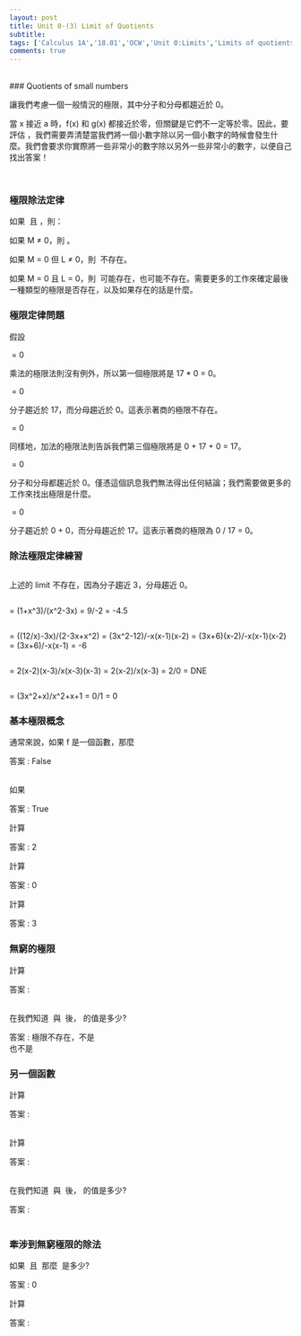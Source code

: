 ```yaml
---
layout: post
title: Unit 0-(3) Limit of Quotients
subtitle: 
tags: ['Calculus 1A','18.01','OCW','Unit 0:Limits','Limits of quotients','Limit Law for Division']
comments: true
---
```

<br/>
### Quotients of small numbers

讓我們考慮一個一般情況的極限<img src="{{ 'assets/img/quotients/quotients-1.png' | relative_url }}" alt="" />，其中分子和分母都趨近於 0。

當 x 接近 a 時，f(x) 和 g(x) 都接近於零，但關鍵是它們不一定等於零。因此，要評估 <img src="{{ 'assets/img/quotients/quotients-1.png' | relative_url }}" alt="" />，我們需要弄清楚當我們將一個小數字除以另一個小數字的時候會發生什麼。我們會要求你實際將一些非常小的數字除以另外一些非常小的數字，以便自己找出答案！

<br/>

### 極限除法定律

如果 <img src="{{ 'assets/img/quotients/6-1.png' | relative_url }}" alt="" /> 且 <img src="{{ 'assets/img/quotients/6-2.png' | relative_url }}" alt="" />，則：

如果 M ≠ 0，則 <img src="{{ 'assets/img/quotients/6-3.png' | relative_url }}" alt="" />。

如果 M = 0 但 L ≠ 0，則 <img src="{{ 'assets/img/quotients/6-4.png' | relative_url }}" alt="" /> 不存在。

如果 M = 0 且 L = 0，則 <img src="{{ 'assets/img/quotients/6-1.png' | relative_url }}" alt="" /> 可能存在，也可能不存在。需要更多的工作來確定最後一種類型的極限是否存在，以及如果存在的話是什麼。
<br/>

### 極限定律問題

假設 <img src="{{ 'assets/img/quotients/7-1.png' | relative_url }}" alt="" />  <br/>

<img src="{{ 'assets/img/quotients/7-2.png' | relative_url }}" alt="" />  = 0 <br class="new">

乘法的極限法則沒有例外，所以第一個極限將是 17 * 0 = 0。
<br/>

<img src="{{ 'assets/img/quotients/7-3.png' | relative_url }}" alt="" />  = 0 <br class="new">

分子趨近於 17，而分母趨近於 0。這表示著商的極限不存在。
<br/>

<img src="{{ 'assets/img/quotients/7-4.png' | relative_url }}" alt="" />  = 0 <br class="new">

同樣地，加法的極限法則告訴我們第三個極限將是 0 + 17 + 0 = 17。
<br/>

<img src="{{ 'assets/img/quotients/7-5.png' | relative_url }}" alt="" />  = 0 <br class="new">

分子和分母都趨近於 0。僅憑這個訊息我們無法得出任何結論；我們需要做更多的工作來找出極限是什麼。
<br/>

<img src="{{ 'assets/img/quotients/7-6.png' | relative_url }}" alt="" />  = 0 <br class="new">

分子趨近於 0 + 0，而分母趨近於 17。這表示著商的極限為 0 / 17 = 0。
<br/>

### 除法極限定律練習

<img src="{{ 'assets/img/quotients/9-1.png' | relative_url }}" alt="" />  <br class="new">

上述的 limit 不存在，因為分子趨近 3，分母趨近 0。
<br/>

<img src="{{ 'assets/img/quotients/9-2.png' | relative_url }}" alt="" />  <br class="new">

= (1+x^3)/(x^2-3x) = 9/-2 = -4.5
<br/>

<img src="{{ 'assets/img/quotients/9-3.png' | relative_url }}" alt="" />  <br class="new">

= ((12/x)-3x)/(2-3x+x^2) = (3x^2-12)/-x(x-1)(x-2) = (3x+6)(x-2)/-x(x-1)(x-2) = (3x+6)/-x(x-1) = -6
<br/>

<img src="{{ 'assets/img/quotients/9-4.png' | relative_url }}" alt="" />  <br class="new">

= 2(x-2)(x-3)/x(x-3)(x-3) = 2(x-2)/x(x-3) = 2/0 = DNE
<br/>

<img src="{{ 'assets/img/quotients/9-5.png' | relative_url }}" alt="" />  <br class="new">

= (3x^2+x)/x^2+x+1 = 0/1 = 0
<br/>

### 基本極限概念

通常來說，如果 f 是一個函數，那麼 <img src="{{ 'assets/img/quotients/10-1.png' | relative_url }}" alt="" />  <br class="new">

答案 : False <br class="new">
<br/>

如果 <img src="{{ 'assets/img/quotients/10-2.png' | relative_url }}" alt="" />  <br class="new">

答案 : True
<br/> 

計算 <img src="{{ 'assets/img/quotients/10-3.png' | relative_url }}" alt="" />  <br class="new">

答案 : 2
<br/>

計算 <img src="{{ 'assets/img/quotients/10-4.png' | relative_url }}" alt="" />  <br class="new">

答案 : 0
<br/>

計算 <img src="{{ 'assets/img/quotients/10-5.png' | relative_url }}" alt="" />  <br class="new">

答案 : 3
<br/>

### 無窮的極限

計算 <img src="{{ 'assets/img/quotients/11-1.png' | relative_url }}" alt="" />  <br class="new">

答案 : <img src="{{ 'assets/img/quotients/11-2.png' | relative_url }}" alt="" />  <br class="new">
<br/>

在我們知道 <img src="{{ 'assets/img/quotients/11-3.png' | relative_url }}" alt="" /> 與 <img src="{{ 'assets/img/quotients/11-4.png' | relative_url }}" alt="" /> 後，<img src="{{ 'assets/img/quotients/11-5.png' | relative_url }}" alt="" /> 的值是多少? <br class="new">

答案 : 極限不存在，不是 <img src="{{ 'assets/img/quotients/11-6.png' | relative_url }}" alt="" />  <br class="new"> 也不是 <img src="{{ 'assets/img/quotients/11-7.png' | relative_url }}" alt="" />
<br/>

### 另一個函數

計算 <img src="{{ 'assets/img/quotients/12-1.png' | relative_url }}" alt="" />  <br class="new">

答案 : <img src="{{ 'assets/img/quotients/12-2.png' | relative_url }}" alt="" />  <br class="new">
<br/>

計算 <img src="{{ 'assets/img/quotients/12-3.png' | relative_url }}" alt="" />  <br class="new">

答案 : <img src="{{ 'assets/img/quotients/12-2.png' | relative_url }}" alt="" />  <br class="new">
<br/>

在我們知道 <img src="{{ 'assets/img/quotients/12-1.png' | relative_url }}" alt="" /> 與 <img src="{{ 'assets/img/quotients/12-3.png' | relative_url }}" alt="" /> 後，<img src="{{ 'assets/img/quotients/12-5.png' | relative_url }}" alt="" /> 的值是多少? <br class="new">

答案 : <img src="{{ 'assets/img/quotients/12-2.png' | relative_url }}" alt="" />  <br class="new">
<br/>

### 牽涉到無窮極限的除法

如果 <img src="{{ 'assets/img/quotients/15-1.png' | relative_url }}" alt="" /> 且 <img src="{{ 'assets/img/quotients/15-2.png' | relative_url }}" alt="" /> 那麼 <img src="{{ 'assets/img/quotients/15-3.png' | relative_url }}" alt="" /> 是多少? <br class="new">

答案 : 0
<br/>

計算 <img src="{{ 'assets/img/quotients/15-4.png' | relative_url }}" alt="" />  <br class="new">

答案 : <img src="{{ 'assets/img/quotients/15-5.png' | relative_url }}" alt="" />  <br class="new">
<br/>

<br/>
<br/>
<br/>

